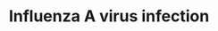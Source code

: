 ---
annotations:
- type: Pathway Ontology
  value: influenza A pathway
- type: Pathway Ontology
  value: disease pathway
authors:
- Andra
- MaintBot
- MartijnVanIersel
- AlexanderPico
- Ddigles
- Khanspers
- Jmelius
- Mkutmon
description: The Influenza A virus infection pathway provides an overview of the key
  steps in the infection including virus assembly and release and viral transcription
  and replication.
last-edited: 2019-12-11
organisms:
- Homo sapiens
redirect_from:
- /index.php/Pathway:WP1438
- /instance/WP1438
schema-jsonld:
- '@context': https://schema.org/
  '@id': https://wikipathways.github.io/pathways/WP1438.html
  '@type': Dataset
  creator:
    '@type': Organization
    name: WikiPathways
  description: The Influenza A virus infection pathway provides an overview of the
    key steps in the infection including virus assembly and release and viral transcription
    and replication.
  keywords:
  - polymerase 1
  - Glutathione
  - neuraminidase
  - NP
  - NS2
  - PA
  - vRNPs
  - PB1-F2 protein
  - 'haemagglutinin '
  - matrix protein 1
  - BCL2
  - PB2
  - matrix protein 2
  - MIR34C
  - nucleocapsid protein
  - N-Acetylneuraminic acid
  - NS1
  - PB1
  license: CC0
  name: Influenza A virus infection
seo: CreativeWork
title: Influenza A virus infection
wpid: WP1438
---